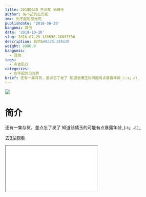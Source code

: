 ```yaml
---
title: 20180630 吉川友 翁倩玉
author: 伤不起的见光死
zmz: 伤不起的见光死
publishdate: '2018-06-30'
bangumi: 其他
date: '2019-10-10'
slug: 2018-07-29-180630-28037330
description: 其他&#8226;180630
weight: 8990.0
bangumis:
  - 其他
tags:
  - 有吉弘行
categories:
  - 伤不起的见光死
brief: 还有一集存货，差点忘了发了 知道翁倩玉的可能有点暴露年龄_(:з」∠)_
---
```

![](https://raw.githubusercontent.com/tcgriffith/owaraisite/master/static/tmpimg/6240ba99f8bfed877dbdb1a50d18806f2c65359c.jpg.480.jpg)
# 简介  
还有一集存货，差点忘了发了
知道翁倩玉的可能有点暴露年龄_(:з」∠)_  

[去B站观看](https://www.bilibili.com/video/av28037330/)
<div class ="resp-container"><iframe class="testiframe" src="//player.bilibili.com/player.html?aid=28037330"", scrolling="no", allowfullscreen="true" > </iframe></div> 
